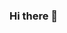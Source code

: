 ### Hi there 👋

<!--
**WijayaSaputra-867/WijayaSaputra-867** is a ✨ _special_ ✨ repository because its `README.md` (this file) appears on your GitHub profile.

- 🔭 I’m currently working on AMIK WAHANA MANDIRI
- 🌱 I’m currently learning Python and PHP
- 👯 I’m looking to collaborate on ...
- 🤔 I’m looking for help with ...
- 💬 Ask me about ...
- 📫 How to reach me: whatsapp = 0882-1107-0874 
                      instagram = tra.18__
- 😄 Pronouns: ...
- ⚡ Fun fact: ...
-->
